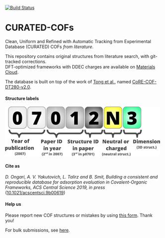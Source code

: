 [![Build Status](https://github.com/danieleongari/CURATED-COFs/workflows/ci/badge.svg)](https://github.com/danieleongari/CURATED-COFs/actions)

# CURATED-COFs
Clean, Uniform and Refined with Automatic Tracking from Experimental Database (CURATED) COFs *from literature*.

This repository contains original structures from literature search, with git-tracked corrections. \
DFT-optimized frameworks with DDEC charges are available on [Materials Cloud](https://www.materialscloud.org/discover/curated-cofs).

The database is built on top of the work of [Tong et al.](https://doi.org/10.1021/acs.jpcc.8b04742), named [CoRE-COF-DT280-v2.0](https://github.com/core-cof/CoRE-COF-Database/tree/2c1419d1f3c0d6eccce4306728cfe151c6b2ee08).

#### Structure labels
![Structure labels](images/figure1.gif)

#### Cite as
*D. Ongari, A. V. Yakutovich, L. Talirz and B. Smit, Building a consistent and reproducible database for adsorption evaluation in Covalent-Organic Frameworks, ACS Central Science 2019, in press* ([10.1021/acscentsci.9b00619](https://doi.org/10.1021/acscentsci.9b00619))

#### Help us
Please report new COF structures or mistakes by using [this form](https://forms.gle/gQpjcSEHjoJpqira8). Thank you!

For bulk submissions, see [here](CONTRIBUTING.md).
